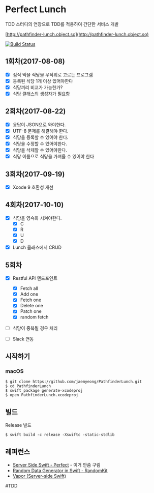 # Perfect Lunch
TDD 스터디의 연장으로 TDD를 적용하여 간단한 서비스 개발

[http://pathfinder-lunch.object.so](http://pathfinder-lunch.object.so)

[![Build Status](https://travis-ci.com/jaemyeong/PathfinderLunch.svg?token=p1jPjhuHKegMuyKF59XB&branch=master)](https://travis-ci.com/jaemyeong/PathfinderLunch)

## 1회차(2017-08-08)
- [x] 점식 먹을 식당을 무작위로 고르는 프로그램
- [x] 등록된 식당 1개 이상 있어야한다
- [x] 식당끼리 비교가 가능한가?
- [x] 식당 클래스의 생성자가 필요함

## 2회차(2017-08-22)
- [x] 응답이 JSON으로 와야한다.
- [x] UTF-8 문제를 해결해야 한다.
- [x] 식당을 등록할 수 있어야 한다.
- [x] 식당을 수정할 수 있어야한다.
- [x] 식당을 삭제할 수 있어야한다.
- [x] 식당 이름으로 식당을 가져올 수 있어야 한다

## 3회차(2017-09-19)
- [x] Xcode 9 호환성 개선

## 4회차(2017-10-10)
- [x] 식당을 영속화 시켜야한다.
	- [x] C
	- [x] R
	- [x] U
	- [x] D
- [x] Lunch 클래스에서 CRUD

## 5회차
- [x] Restful API 엔드포인트
	- [x] Fetch all
	- [x] Add one
	- [x] Fetch one
	- [x] Delete one
	- [x] Patch one
	- [x] random fetch
- [ ] 식당이 중복될 경우 처리
- [ ] Slack 연동


## 시작하기

### macOS
```
$ git clone https://github.com/jaemyeong/PathfinderLunch.git
$ cd PathfinderLunch
$ swift package generate-xcodeproj
$ open PathfinderLunch.xcodeproj
```

## 빌드
Release 빌드
```
$ swift build -c release -Xswiftc -static-stdlib
```

## 레퍼런스
* [Server Side Swift - Perfect](http://perfect.org/) - 이거 안씀 구림
* [Random Data Generator in Swift - RandomKit](https://nvzqz.github.io/RandomKit/docs/)
* [Vapor (Server-side Swift)](https://vapor.codes)

#TDD
